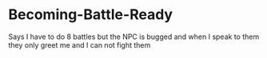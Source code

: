 # Becoming-Battle-Ready
Says I have to do 8 battles but the NPC is bugged and when I speak to them they only greet me and I can not fight them
